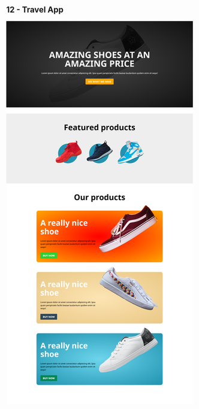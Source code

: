 ## 12 - Travel App
<img src="https://github.com/Abhishek930864/Project_1/blob/master/Screenshot%202021-12-28%20at%2017-30-11%20Project_1.png">

